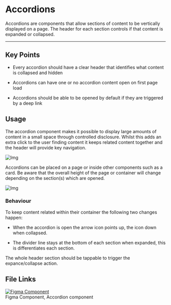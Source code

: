 
# Accordions

Accordions are components that allow sections of content to be vertically displayed on a page. The header for each section controls if that content is expanded or collapsed.

---

## Key Points

- Every accordion should have a clear header that identifies what content is collapsed and hidden

- Accordions can have one or no accordion content open on first page load

- Accordions should be able to be opened by default if they are triggered by a deep link

## Usage

The accordion component makes it possible to display large amounts of content in a small space through controlled disclosure. Whilst this adds an extra click to the user finding content it keeps related content together and the header will provide key navigation.

![Img](https://studio-assets.supernova.io/design-systems/16150/15c5c4fc-196a-48fe-abb3-71372c58ef30.jpg?Expires=1977609600&Policy=eyJTdGF0ZW1lbnQiOlt7IlJlc291cmNlIjoiaHR0cHM6Ly9zdHVkaW8tYXNzZXRzLnN1cGVybm92YS5pby9kZXNpZ24tc3lzdGVtcy8xNjE1MC8xNWM1YzRmYy0xOTZhLTQ4ZmUtYWJiMy03MTM3MmM1OGVmMzAuanBnIiwiQ29uZGl0aW9uIjp7IkRhdGVMZXNzVGhhbiI6eyJBV1M6RXBvY2hUaW1lIjoxOTc3NjA5NjAwfX19XX0_&Signature=ORxhdYC0UgGM6D9TEnWwfQtRl7lDnOdqj4TjqfOBqRpk~WiNQg4L2gtk3QTsbi~dOIIhH2ZHlRL9qnAOpWO7fBOqxz-IsZXF9o8b0-3p5CD91Msq7lYLMdGmjoAcfjEAgT~oUga~nENR5thAWvJe2GB4TfrD7L~FjHRiQKtvq269wq0iWIhRp6WrSY-2Zz6k-NPAYGupqLmOWcFqOVPKmD3~y11wTIXRSKF0-nUfTY4G-8caxeOt0NxCPSzvHirqYqiv7RmAs5XkyXA2BJMbkPTFEn0Zy0IzfHkYdGiy2bULCEcQtmTUPnbYhACkRweGSbd7nIQR0x3FZrZ2ThBcdA__&Key-Pair-Id=APKAJGK34LCCAUR7N6LA)

Accordions can be placed on a page or inside other components such as a card. Be aware that the overall height of the page or container will change depending on the section(s) which are opened.

![Img](https://studio-assets.supernova.io/design-systems/16150/fb3b82a5-4a09-402c-b7a5-10ced97a39fb.jpg?Expires=1977609600&Policy=eyJTdGF0ZW1lbnQiOlt7IlJlc291cmNlIjoiaHR0cHM6Ly9zdHVkaW8tYXNzZXRzLnN1cGVybm92YS5pby9kZXNpZ24tc3lzdGVtcy8xNjE1MC9mYjNiODJhNS00YTA5LTQwMmMtYjdhNS0xMGNlZDk3YTM5ZmIuanBnIiwiQ29uZGl0aW9uIjp7IkRhdGVMZXNzVGhhbiI6eyJBV1M6RXBvY2hUaW1lIjoxOTc3NjA5NjAwfX19XX0_&Signature=khNcE6g-23ei2fS-U7s-DSlK2Jdij1TUdKJxBn11rpVYPna09BKJrIBSZDb2R6JG1ymhyHUPv32ojkdAe4CpI-2oEKhftPHpgZ6sHcNcpCaFDzMBaFGDKgeOUfUDSueuv8LQS0fMSkzTtLch1R9c97SWMKkgb2a6H5y0kEIiSD4hPHfL5xZAJzoG8Bovt-ZfXzvGydo9JrehGzg7D1ylN7-QZdmqlcREITGWMFJB7l~q0jsj-QhWupgGpdYk4aDcJA-13mRVvpOaLNVRZ18K6gd4T4I-7CjtpYBMFlyKP6hYukArvag6ShtZ57L73EQlZIGm7zn1LLkZZPpvxzq4Yg__&Key-Pair-Id=APKAJGK34LCCAUR7N6LA)

### Behaviour

To keep content related within their container the following two changes happen:

- When the accordion is open the arrow icon points up,  the icon down when collapsed.

- The divider line stays at the bottom of each section when expanded, this is differentiates each section.

The whole header section should be tappable to trigger the expance/collapse action.

## File Links

  
[![Figma Component](https://studio-assets.supernova.io/design-systems/16150/05958447-7f1c-45eb-aabe-b9ee21efa641.png?Expires=1977609600&Policy=eyJTdGF0ZW1lbnQiOlt7IlJlc291cmNlIjoiaHR0cHM6Ly9zdHVkaW8tYXNzZXRzLnN1cGVybm92YS5pby9kZXNpZ24tc3lzdGVtcy8xNjE1MC8wNTk1ODQ0Ny03ZjFjLTQ1ZWItYWFiZS1iOWVlMjFlZmE2NDEucG5nIiwiQ29uZGl0aW9uIjp7IkRhdGVMZXNzVGhhbiI6eyJBV1M6RXBvY2hUaW1lIjoxOTc3NjA5NjAwfX19XX0_&Signature=PRRUnMfmrd0tuRjE7e8nIoIVqaCip8~NLOZNL87H1zqcSGfG8FWxZiqcYQ7Rga2-u1~59r4Hiq6W6cjkW0BYMHy-ikSSzK53sMU47UbS6u6ChcoarQhRc8JCxV3q7OoCXLqgx8e-qb2WxUwFzsMvUUYbJC53ycj1eqkwDCaki1iiE71SQ1oOyNqVOf0l5sRqmT2ZdFn8xiykVV7sdPqXwky2kWNyXtMSAmd97Ja-S6~5jLDdbn0f0vWoGT9BnO3L35qVy40EYUjeLfQK5kuK1NSvXvGlQ6WBks3K97LywaKUazhXU4PxgDkKZIAoy5i-j-iCbWcRgY5Svty9emiEIg__&Key-Pair-Id=APKAJGK34LCCAUR7N6LA)](https://www.figma.com/file/FIcmCWBV2EQgCFJzlWR7yR/Accordion)  
Figma Component, Accordion component  
  
